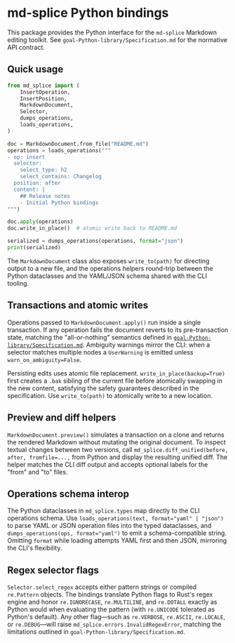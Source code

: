 # md-splice Python bindings

This package provides the Python interface for the `md-splice` Markdown editing toolkit. See
`goal-Python-library/Specification.md` for the normative API contract.

## Quick usage

```python
from md_splice import (
    InsertOperation,
    InsertPosition,
    MarkdownDocument,
    Selector,
    dumps_operations,
    loads_operations,
)

doc = MarkdownDocument.from_file("README.md")
operations = loads_operations("""
- op: insert
  selector:
    select_type: h2
    select_contains: Changelog
  position: after
  content: |
    ## Release notes
    - Initial Python bindings
""")

doc.apply(operations)
doc.write_in_place()  # atomic write back to README.md

serialized = dumps_operations(operations, format="json")
print(serialized)
```

The `MarkdownDocument` class also exposes `write_to(path)` for directing output to a
new file, and the operations helpers round-trip between the Python dataclasses and the
YAML/JSON schema shared with the CLI tooling.

## Transactions and atomic writes

Operations passed to `MarkdownDocument.apply()` run inside a single transaction. If
any operation fails the document reverts to its pre-transaction state, matching the
"all-or-nothing" semantics defined in
[`goal-Python-library/Specification.md`](../goal-Python-library/Specification.md).
Ambiguity warnings mirror the CLI: when a selector matches multiple nodes a
`UserWarning` is emitted unless `warn_on_ambiguity=False`.

Persisting edits uses atomic file replacement. `write_in_place(backup=True)` first
creates a `.bak` sibling of the current file before atomically swapping in the new
content, satisfying the safety guarantees described in the specification. Use
`write_to(path)` to atomically write to a new location.

## Preview and diff helpers

`MarkdownDocument.preview()` simulates a transaction on a clone and returns the
rendered Markdown without mutating the original document. To inspect textual changes
between two versions, call `md_splice.diff_unified(before, after, fromfile=...,` from
Python and display the resulting unified diff. The helper matches the CLI diff output
and accepts optional labels for the "from" and "to" files.

## Operations schema interop

The Python dataclasses in `md_splice.types` map directly to the CLI operations schema.
Use `loads_operations(text, format="yaml" | "json")` to parse YAML or JSON operation
files into the typed dataclasses, and `dumps_operations(ops, format="yaml")` to emit a
schema-compatible string. Omitting `format` while loading attempts YAML first and then
JSON, mirroring the CLI's flexibility.

## Regex selector flags

`Selector.select_regex` accepts either pattern strings or compiled `re.Pattern`
objects. The bindings translate Python flags to Rust's regex engine and honor
`re.IGNORECASE`, `re.MULTILINE`, and `re.DOTALL` exactly as Python would when
evaluating the pattern (with `re.UNICODE` tolerated as Python's default). Any
other flag—such as `re.VERBOSE`, `re.ASCII`, `re.LOCALE`, or `re.DEBUG`—will
raise `md_splice.errors.InvalidRegexError`, matching the limitations outlined
in `goal-Python-library/Specification.md`.
